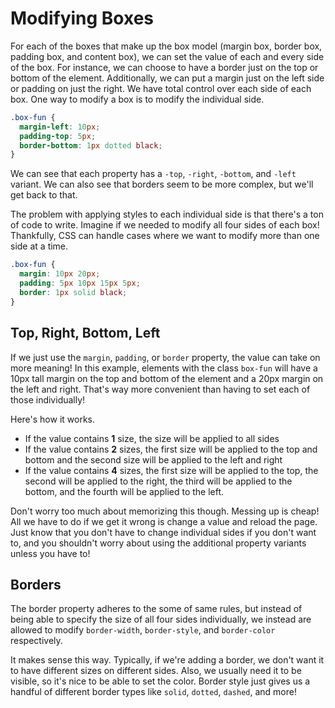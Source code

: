 # Modifying Boxes

For each of the boxes that make up the box model (margin box, border box, padding box, and content box), we can set the value of each and every side of the box. For instance, we can choose to have a border just on the top or bottom of the element. Additionally, we can put a margin just on the left side or padding on just the right. We have total control over each side of each box. One way to modify a box is to modify the individual side.

```css
.box-fun {
  margin-left: 10px;
  padding-top: 5px;
  border-bottom: 1px dotted black;
}
```

We can see that each property has a `-top`, `-right`, `-bottom`, and `-left` variant. We can also see that borders seem to be more complex, but we'll get back to that.

The problem with applying styles to each individual side is that there's a ton of code to write. Imagine if we needed to modify all four sides of each box! Thankfully, CSS can handle cases where we want to modify more than one side at a time.

```css
.box-fun {
  margin: 10px 20px;
  padding: 5px 10px 15px 5px;
  border: 1px solid black;
}
```

## Top, Right, Bottom, Left

If we just use the `margin`, `padding`, or `border` property, the value can take on more meaning! In this example, elements with the class `box-fun` will have a 10px tall margin on the top and bottom of the element and a 20px margin on the left and right. That's way more convenient than having to set each of those individually!

Here's how it works.
  - If the value contains **1** size, the size will be applied to all sides
  - If the value contains **2** sizes, the first size will be applied to the top and bottom and the second size will be applied to the left and right
  - If the value contains **4** sizes, the first size will be applied to the top, the second will be applied to the right, the third will be applied to the bottom, and the fourth will be applied to the left.

Don't worry too much about memorizing this though. Messing up is cheap! All we have to do if we get it wrong is change a value and reload the page. Just know that you don't have to change individual sides if you don't want to, and you shouldn't worry about using the additional property variants unless you have to!

## Borders

The border property adheres to the some of same rules, but instead of being able to specify the size of all four sides individually, we instead are allowed to modify `border-width`, `border-style`, and `border-color` respectively.

It makes sense this way. Typically, if we're adding a border, we don't want it to have different sizes on different sides. Also, we usually need it to be visible, so it's nice to be able to set the color. Border style just gives us a handful of different border types like `solid`, `dotted`, `dashed`, and more!